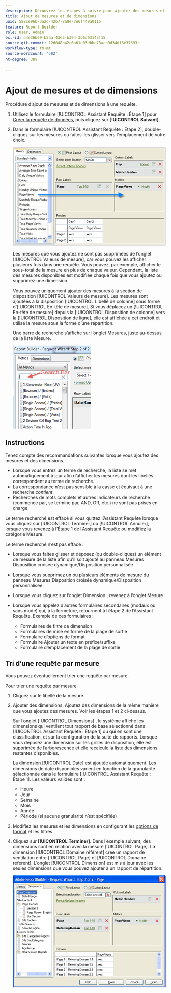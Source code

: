```yaml
---
description: Découvrez les étapes à suivre pour ajouter des mesures et des dimensions à une requête.
title: Ajout de mesures et de dimensions
uuid: 588ce96b-3a2d-42b7-8a8e-7e6f448a0115
feature: Report Builder
role: User, Admin
exl-id: d4e36b69-b5aa-43e5-b394-3b6d93143f15
source-git-commit: 12d048b42c6a61e03dbbe73acb9d34df3e37693c
workflow-type: tm+mt
source-wordcount: '582'
ht-degree: 38%

---
```


# Ajout de mesures et de dimensions

Procédure d’ajout de mesures et de dimensions à une requête.

1. Utilisez le formulaire [!UICONTROL Assistant Requête : Étape 1] pour [Créer la requête de données](/help/analyze/legacy-report-builder/data-requests/data-requests.md), puis cliquez sur **[!UICONTROL Suivant]**.
1. Dans le formulaire [!UICONTROL Assistant Requête : Étape 2], double-cliquez sur les mesures ou faites-les glisser vers l’emplacement de votre choix.

   ![Capture d’écran montrant l’Assistant Requête : Étape 2 avec une flèche pointant vers la section de page vue souhaitée depuis la liste des mesures.](assets/adding_metrics.png)

   Les mesures que vous ajoutez ne sont pas supprimées de l’onglet [!UICONTROL Valeurs de mesure], car vous pouvez les afficher plusieurs fois dans une requête. Vous pouvez, par exemple, afficher le sous-total de la mesure en plus de chaque valeur. Cependant, la liste des mesures disponibles est modifiée chaque fois que vous ajoutez ou supprimez une dimension.

   Vous pouvez uniquement ajouter des mesures à la section de disposition [!UICONTROL Valeurs de mesure]. Les mesures sont ajoutées à la disposition [!UICONTROL Libellé de colonne] sous forme d’[!UICONTROL En-tête de mesure]. Si vous déplacez un [!UICONTROL En-tête de mesure] depuis la [!UICONTROL Disposition de colonne] vers la [!UICONTROL Disposition de ligne], elle est affichée à cet endroit et utilise la mesure sous la forme d’une répartition.

   Une barre de recherche s’affiche sur l’onglet Mesures, juste au-dessus de la liste Mesure.

   ![Capture d&#39;écran montrant la barre de recherche Mesures.](assets/search_bar_metric.png)

## Instructions

Tenez compte des recommandations suivantes lorsque vous ajoutez des mesures et des dimensions.

* Lorsque vous entrez un terme de recherche, la liste se met automatiquement à jour afin d’afficher les mesures dont les libellés correspondent au terme de recherche.
* La correspondance n’est pas sensible à la casse et équivaut à une recherche *contient*.
* Recherches de mots complets et autres indicateurs de recherche (commence par, se termine par, AND, OR, etc.) ne sont pas prises en charge.

Le terme recherché est effacé si vous quittez l’Assistant Requête lorsque vous cliquez sur [!UICONTROL Terminer] ou [!UICONTROL Annuler], lorsque vous revenez à l’Étape 1 de l’Assistant Requête ou modifiez la catégorie Mesure.

Le terme recherché n’est pas effacé :

* Lorsque vous faites glisser et déposez (ou double-cliquez) un élément de mesure de la liste afin qu’il soit ajouté au panneau Mesures Disposition croisée dynamique/Disposition personnalisée .
* Lorsque vous supprimez un ou plusieurs éléments de mesure du panneau Mesures Disposition croisée dynamique/Disposition personnalisée.
* Lorsque vous cliquez sur l’onglet Dimension , revenez à l’onglet Mesure .
* Lorsque vous appelez d’autres formulaires secondaires (modaux ou sans mode) qui, à la fermeture, retournent à l’étape 2 de l’Assistant Requête. Exemple de ces formulaires :

   * Formulaires de filtre de dimension
   * Formulaires de mise en forme de la plage de sortie
   * Formulaire d’options de format
   * Formulaire Ajouter un texte en préfixe/suffixe
   * Formulaire d’emplacement de la plage de sortie

## Tri d’une requête par mesure

Vous pouvez éventuellement trier une requête par mesure.

Pour trier une requête par mesure

1. Cliquez sur le libellé de la mesure.
1. Ajouter des dimensions. Ajoutez des dimensions de la même manière que vous ajoutez des mesures. Voir les étapes 1 et 2 ci-dessus.

   Sur l’onglet [!UICONTROL Dimensions] , le système affiche les dimensions qui ventilent tout rapport de base sélectionné dans [!UICONTROL Assistant Requête : Étape 1] ou qui en sont une classification, et sur la configuration de la suite de rapports. Lorsque vous déposez une dimension sur les grilles de disposition, elle est supprimée de l’arborescence et elle recalcule la liste des dimensions restantes disponibles.

   La dimension [!UICONTROL Date] est ajoutée automatiquement. Les dimensions de date disponibles varient en fonction de la granularité sélectionnée dans le formulaire [!UICONTROL Assistant Requête : Étape 1]. Les valeurs valides sont :

   * Heure 
   * Jour
   * Semaine
   * Mois
   * Année
   * Période (si aucune granularité n’est spécifiée)

1. Modifiez les mesures et les dimensions en configurant les [options de format](/help/analyze/legacy-report-builder/layout/t-format-display-headers.md) et les filtres.
1. Cliquez sur **[!UICONTROL Terminer]**.
Dans l’exemple suivant, des dimensions sont en relation avec la mesure [!UICONTROL Page]. La dimension [!UICONTROL Domaine référent] crée un rapport de ventilation entre [!UICONTROL Page] et [!UICONTROL Domaine référent]. L’onglet [!UICONTROL Dimension] est mis à jour avec les seules dimensions que vous pouvez ajouter à un rapport de répartition.

   ![Capture d&#39;écran montrant les dimensions qui se rapportent à la mesure.](assets/page_pageview_02.png)

